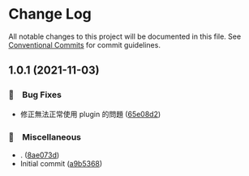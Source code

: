 # Change Log

All notable changes to this project will be documented in this file.
See [Conventional Commits](https://conventionalcommits.org) for commit guidelines.

## 1.0.1 (2021-11-03)


### 🐛　Bug Fixes

* 修正無法正常使用 plugin 的問題 ([65e08d2](https://github.com/bluelovers/ws-eslint/commit/65e08d2803e9c0e926966ca2ab1d7cb580410202))


### 🔖　Miscellaneous

* . ([8ae073d](https://github.com/bluelovers/ws-eslint/commit/8ae073dc2c63980b75f880afbfeee0dd31fa4f37))
* Initial commit ([a9b5368](https://github.com/bluelovers/ws-eslint/commit/a9b53681206682e162d2dbf20d4bb040ef278946))
